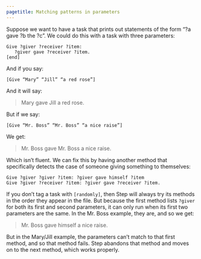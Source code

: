 ```yaml
---
pagetitle: Matching patterns in parameters
---
```

Suppose we want to have a task that prints out statements of the form “?a gave ?b the ?c”.  We could do this with a task with three parameters:
```step
Give ?giver ?receiver ?item:
   ?giver gave ?receiver ?item.
[end]
```
And if you say:
```step
[Give “Mary” “Jill” “a red rose”]
```
And it will say:

> Mary gave Jill a red rose.

But if we say:
```step
[Give “Mr. Boss” “Mr. Boss” “a nice raise”]
```
We get:

> Mr. Boss gave Mr. Boss a nice raise.

Which isn’t fluent.  We can fix this by having another method that specifically detects the case of someone giving something to themselves:
```step
Give ?giver ?giver ?item: ?giver gave himself ?item
Give ?giver ?receiver ?item: ?giver gave ?receiver ?item.
```
If you don’t tag a task with `[randomly]`, then Step will always try its methods in the order they appear in the file.  But because the first method lists
`?giver` for both its first and second parameters, it can only run when its first two parameters are the same.  In the Mr. Boss example, they are, and so we get:

> Mr. Boss gave himself a nice raise.
    
But in the Mary/Jill example, the parameters can’t match to that first method, and so that method fails.  Step abandons that method and moves on to the next method, which works properly.
